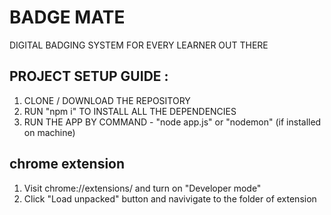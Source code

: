 # BADGE MATE

DIGITAL BADGING SYSTEM FOR EVERY LEARNER OUT THERE

## PROJECT SETUP GUIDE : 

1. CLONE / DOWNLOAD THE REPOSITORY
3. RUN "npm i" TO INSTALL ALL THE DEPENDENCIES
4. RUN THE APP BY COMMAND - "node app.js" or "nodemon" (if installed on machine)

## chrome extension
 1. Visit chrome://extensions/ and turn on "Developer mode"
 2. Click "Load unpacked" button and navivigate to the folder of extension
 

